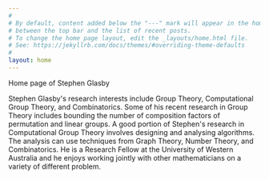 ```yaml
---
# 
# By default, content added below the "---" mark will appear in the home page
# between the top bar and the list of recent posts.
# To change the home page layout, edit the _layouts/home.html file.
# See: https://jekyllrb.com/docs/themes/#overriding-theme-defaults
#
layout: home
---
```

Home page of Stephen Glasby

Stephen Glasby's research interests include Group Theory, Computational
Group Theory, and Combinatorics. Some of his recent research in Group Theory
includes bounding the number of composition factors of permutation and
linear groups. A good portion of Stephen's research in Computational
Group Theory involves designing and analysing algorithms. The analysis
can use techniques from Graph Theory, Number Theory, and Combinatorics.
He is a Research Fellow at the University of Western Australia and he enjoys
working jointly with other mathematicians on a variety of different problem.

<!--
Stephen Glasby is Research Fellow at the University of Western
Australia.  He began his research in computational group theory
developing algorithms for solvable groups (building on ideas by
Kantor) but then turned to the matrix recognition project.  Stephen
first developed algorithms (with his coauthors Howlett, O'Brien,
Leedham-Green) and did not analyze their complexity: for example
writing representations over smaller fields (or writing projective
representations modulo scalars over a smaller field). Now he develops
algorithms and provides a rigorous complexity analysis for them. Recent
such work involves the recognition of classical simple groups (joint
with Praeger and Niemeyer). This required us to solve an interesting
problem in "probabilistic geometry": given a nondegenerate symplectic,
unitary, or orthogonal space V and nondegenerate proper subspaces U
and U' with dim(U) + dim(U') <= dim(V), what is the probability that
the subspace U + U' is
nondegenerate and has dimension dim(U) + dim(U')?

Stephen has published a series of papers that bound the number of composition
factors of various groups in terms of various parameters. In a joint paper
with Praeger, Rosa and Verret he proved that the number c(G) of composition
factors of a primitive permutation group of degree n is at
most (8/3)log_2(n) - 4/3 and that this bound is attained infinitely often.
This paper and many others stem from problems he posed at the
annual Research Retreat of the Center for the Mathematics of
Symmetry and Computation (CMSC). Another result (with
Giudici, Li, Verret) is remiscent of
Legendre's formula (a.k.a. Polignac’s formula): given a prime p,
the largest k such that p^k divides n! is (n-s)/(p-1) where s is the sum
of the "digits" of the p-adic expansion of n. Our result bounds the
number c_p(G) of composition factors or order p of a completely reducible
subgroup G of GL(n,p^f). We show that c_p(G) <= (c_p*n-s)/(p-1) where c_p is
an explicit constant depending on p. Further, this result is best possible.

Stephen enjoys solving research problems, and working jointly with
other mathematicians.
-->
